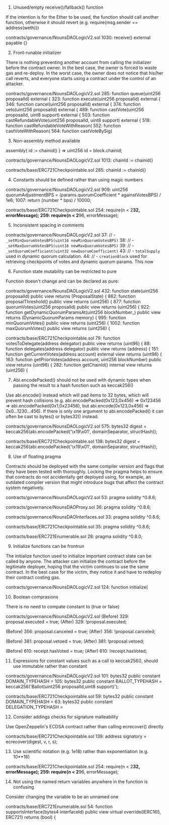 1. Unused/empty receive()/fallback() function

If the intention is for the Ether to be used, the function should call another function, otherwise it should revert  (e.g. require(msg.sender == address(weth)))

contracts/governance/NounsDAOLogicV2.sol
1030: receive() external payable {}

2. Front-runable initializer

There is nothing preventing another account from calling the initializer before the contract owner. In the best case, the owner is forced to waste gas and re-deploy. In the worst case, the owner does not notice that his/her call reverts, and everyone starts using a contract under the control of an attacker.

contracts/governance/NounsDAOLogicV2.sol
285: function queue(uint256 proposalId) external {
323: function execute(uint256 proposalId) external {
346: function cancel(uint256 proposalId) external {
374: function veto(uint256 proposalId) external {
489: function castVote(uint256 proposalId, uint8 support) external {
503: function castRefundableVote(uint256 proposalId, uint8 support) external {
518: function castRefundableVoteWithReason(
552: function castVoteWithReason(
564: function castVoteBySig(

3. Non-assembly method available

assembly{ id := chainid() } => uint256 id = block.chainid;

contracts/governance/NounsDAOLogicV2.sol
1013: chainId := chainid()

contracts/base/ERC721Checkpointable.sol
285: chainId := chainid()

4. Constants should be defined rather than using magic numbers

contracts/governance/NounsDAOLogicV2.sol
909: uint256 quorumAdjustmentBPS = (params.quorumCoefficient * againstVotesBPS) / 1e6;
1007: return (number * bps) / 10000;

contracts/base/ERC721Checkpointable.sol
254: require(n < 2**32, errorMessage);
259: require(n < 2**96, errorMessage);

5. Inconsistent spacing in comments

contracts/governance/NounsDAOLogicV2.sol
37: //    - `_setMinQuorumVotesBPS(uint16 newMinQuorumVotesBPS)`
38: //    - `_setMaxQuorumVotesBPS(uint16 newMaxQuorumVotesBPS)`
39: //    - `_setQuorumCoefficient(uint32 newQuorumCoefficient)`
43: //    - `totalSupply` used in dynamic quorum calculation.
44: //    - `creationBlock` used for retrieving checkpoints of votes and dynamic quorum params. This now

6. Function state mutability can be restricted to pure

Function doesn't change and can be declared as pure:

contracts/governance/NounsDAOLogicV2.sol
432: function state(uint256 proposalId) public view returns (ProposalState) {
862: function proposalThreshold() public view returns (uint256) {
877: function quorumVotes(uint256 proposalId) public view returns (uint256) {
922: function getDynamicQuorumParamsAt(uint256 blockNumber_) public view returns (DynamicQuorumParams memory) {
995: function minQuorumVotes() public view returns (uint256) {
1002: function maxQuorumVotes() public view returns (uint256) {

contracts/base/ERC721Checkpointable.sol
79: function votesToDelegate(address delegator) public view returns (uint96) {
88: function delegates(address delegator) public view returns (address) {
151: function getCurrentVotes(address account) external view returns (uint96) {
163: function getPriorVotes(address account, uint256 blockNumber) public view returns (uint96) {
282: function getChainId() internal view returns (uint256) {

7. Abi.encodePacked() should not be used with dynamic types when passing the result to a hash function such as keccak256()

Use abi.encode() instead which will pad items to 32 bytes, which will prevent hash collisions (e.g. abi.encodePacked(0x123,0x456) => 0x123456 => abi.encodePacked(0x1,0x23456), but abi.encode(0x123,0x456) => 0x0...1230...456). If there is only one argument to abi.encodePacked() it can often be cast to bytes() or bytes32() instead.

contracts/governance/NounsDAOLogicV2.sol
575: bytes32 digest = keccak256(abi.encodePacked('\x19\x01', domainSeparator, structHash));

contracts/base/ERC721Checkpointable.sol
138: bytes32 digest = keccak256(abi.encodePacked('\x19\x01', domainSeparator, structHash));

8. Use of floating pragma

Contracts should be deployed with the same compiler version and flags that they have been tested with thoroughly. Locking the pragma helps to ensure that contracts do not accidentally get deployed using, for example, an outdated compiler version that might introduce bugs that affect the contract system negatively.

contracts/governance/NounsDAOLogicV2.sol
53: pragma solidity ^0.8.6;

contracts/governance/NounsDAOProxy.sol
36: pragma solidity ^0.8.6;

contracts/governance/NounsDAOInterfaces.sol
33: pragma solidity ^0.8.6;

contracts/base/ERC721Checkpointable.sol
35: pragma solidity ^0.8.6;

contracts/base/ERC721Enumerable.sol
28: pragma solidity ^0.8.0;

9. Initialize functions can be frontrun

The initialize function used to initialize important contract state can be called by anyone.
The attacker can initialize the contract before the legitimate deployer, hoping that the victim continues to use the same contract.
In the best case for the victim, they notice it and have to redeploy their contract costing gas.

contracts/governance/NounsDAOLogicV2.sol
124: function initialize(

10. Boolean comprasions

There is no need to compate constant to (true or false)

contracts/governance/NounsDAOLogicV2.sol
(Before) 329: proposal.executed = true;
(After) 329: !proposal.executed;

(Before) 356: proposal.canceled = true;
(After) 356: !proposal.canceled;

(Before) 381: proposal.vetoed = true;
(After) 381: !proposal.vetoed;

(Before) 610: receipt.hasVoted = true;
(After) 610: !receipt.hasVoted;

11. Expressions for constant values such as a call to keccak256(), should use immutable rather than constant

contracts/governance/NounsDAOLogicV2.sol
101: bytes32 public constant DOMAIN_TYPEHASH =
105: bytes32 public constant BALLOT_TYPEHASH = keccak256('Ballot(uint256 proposalId,uint8 support)');

contracts/base/ERC721Checkpointable.sol
59: bytes32 public constant DOMAIN_TYPEHASH =
63: bytes32 public constant DELEGATION_TYPEHASH =

12. Consider addings checks for signature malleability

Use OpenZeppelin's ECDSA contract rather than calling ecrecover() directly

contracts/base/ERC721Checkpointable.sol
139: address signatory = ecrecover(digest, v, r, s);

13. Use scientific notation (e.g. 1e18) rather than exponentiation (e.g. 10**18)

contracts/base/ERC721Checkpointable.sol
254: require(n < 2**32, errorMessage);
259: require(n < 2**96, errorMessage);

14. Not using the named return variables anywhere in the function is confusing

Consider changing the variable to be an unnamed one

contracts/base/ERC721Enumerable.sol
54: function supportsInterface(bytes4 interfaceId) public view virtual override(IERC165, ERC721) returns (bool) {

